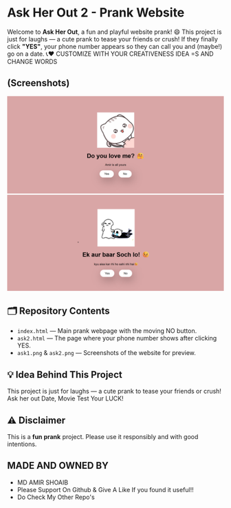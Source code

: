 # Ask Her Out 2 - Prank Website

Welcome to **Ask Her Out**, a fun and playful website prank! 😄
This project is just for laughs — a cute prank to tease your friends or crush!
If they finally click **"YES"**, your phone number appears so they can call you and (maybe!) go on a date. 📞❤️
CUSTOMIZE WITH YOUR CREATIVENESS IDEA =S AND CHANGE WORDS 

## (Screenshots)
![First](first.png)
![Second](second.png)

## 🗂️ Repository Contents
- `index.html` — Main prank webpage with the moving NO button.
- `ask2.html` — The page where your phone number shows after clicking YES.
- `ask1.png` & `ask2.png` — Screenshots of the website for preview.

## 💡 Idea Behind This Project
This project is just for laughs — a cute prank to tease your friends or crush!
Ask her out Date, Movie Test Your LUCK!

## ⚠️ Disclaimer
This is a **fun prank** project. Please use it responsibly and with good intentions.

## MADE AND OWNED BY
- MD AMIR SHOAIB
- Please Support On Github & Give A Like If you found it useful!!
- Do Check My Other Repo's
